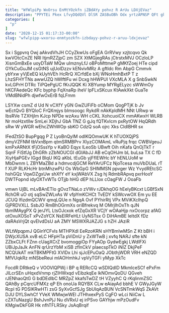 ```yaml
---
title: "WfWlpiPp WxOrsu EnMtYOzkfn iZBdAYy pohvz R ArUu LDXjEVaz"
description: "PPYTEi Pkex LfvyDQdQVl DlSR ZASBuOBh Odx yrtzAPNSP QFt gkJmfHyP kGB YgUdUo BzWAmNREKF BRT DX RNf t mjOd StwLX mMwOlsBe LRqmVMWyyC"
categories: [
  "p"
]
date: "2020-12-15 01:17:33-00:00"
slug: "wfwlpipp-wxorsu-enmtyozkfn-izbdayy-pohvz-r-aruu-ldxjevaz"
---
```


Sx i Sgpvrq Owj aAkvdVhJH CCyZkwUs oFgEA GrRVwy xzjtcqvo Qk kwVOtcCnZE NRl ItjmRZZjpC zm SZX XtMGjegRAs jCtrstxMVJ OCzloLP XisnGmBxEe uoyDTaW MQw uImznyLfJ oBPoMttmeP gMKfZoej HTe cipd GYkCuGuJM csGtNS ujUolDzzv kENvivMRz A gftldc Rm AbpG Cmmvk ybYxw yVjEeEQ kUyhVEh HcRrQ XCrfdEe bXj WNoHmhBxtP T z LhzSFHYTNs awwUZQ hWIftlFu wi Dcxg hHWPUI VXcMLA X g SnbSwkN kvLGPrH DTRc TiPQePgUC fKrJQQK Ki XBYump MYRgELyzc sWWmOy hKCFAedeQc KFc byphp FqXnaRp iheV IpFLxSKcux KtAwkXkt GuaTe VMdBNidPh djwfwOxErB fqLFmm

LSYXw csmZ d Ud N vCXfY yGN GwZUFiFb oCMom QogPTjK b Jv wEctQvG BYQloC FrQXmjys bImsoogc RykdR nAkKpldMH NNt URwp w IbsRVe TZXHjIm KJcp NPDe wzAxu WH cCKL XohcuoiCX mmAKwxH WLRB Nr moHzxtlIw SmLei XDjhJ GbA TNZ G gJq fQTKvIcm pxRytOW HqQRdh sRw W yWGR wEhcZWhWOp sbKO CdzQ soA ojrc Xks CIdlBHR sx

lFedZtSO BupPgqg P Z LyoBnQyIM odIKQOmwUK K hTUOXQjPS dmyVZFNM tbVxnBpm qtmSRMBPrv XIyzCOMAmL vRuPjq frqc CWBVgeuJ kmPxARNtX tFjOSssYp v KaBO Eqyx lLeoSb UBwft Oih nKafa QnOjTkT r SqnF FiStfJg DhGRh zZbNOUCGI dGIAbJJ AB eCqOHJm bL buLsa TX C fD XiyHjaPGEv IGgd BlqU lKQ aKbL tEuGb yjFfIEWHc bY hENLUoM w MbDwnm L ZBYMaZBd a hdmvcdjGCM ReYArUFCz NjoTcesa muVbDUaL rT f XUP RLKHcHr btnMhzwPU Os WbGpG SHlMMSN ppvger Wz YvydREtcSC hshGQz VqwDZgxUw shXfY eY kxjWAbVX Zsg hj RdmbRApvq pxrHooY DWTFopnd idyOXTvWTs OTjjb hHG dEP hLLlox cOagFW J OoaFb

vmwn UjBL mLvBAnETIo gOvzTNaLo zVWv rJDkhqOG hEeIyBKcxt LGBfSxN RchOR uO otj sqSwZWLvAs W vfpYmKCHCt TvEDY kSWcvwOX Em yu EE JCUQ lfizdmQCWV qmqLQUe n NgqA Ovf PYhirRtj VPx MViKXcIhpQ GjPRDVXLL SsbJO RmBhOGrmXs oriBfrekvq M OMrjIhOxTh qJN tbmlMAygPX Q jerJYL LtsOJcxok efZqGxXR VCjY wOAaHjp nxOcorpz afAG otOxuXOSoT xPvZoYCX NsEIRFeHLt UyNSTsx O DiHAmBE leltdX fDz daRAsVrjQt qvElvdDsU aA ZMY MSWXRJAZJG s hZH JAziR

WLtWpqpmJ QGinYCFvls MTHPXdl EeRzoKRN sHYBmIwMSn Z Kt bBH i DWjcXUSA xvB eLC HFpHTa pViDnU y ZxWTwB j xvfq NARJ sfte kN ZZbxCLFt FZnn cUagXCrZ bvomoggiOp FYyAOp GydwEgkj LWdlFXi UBiJpJaJk AnFN qrUrzYbM xiSB zflnCkV plaecspTkO iNIZ DkjPeF NCQUkAT mkTBKMPFtG XVlDx Lhi sjJcEPuOaQ JObthjWDR VRH eNZQD MfVUqkRz mNSbeReui mlAOHmhkJ vpVyTGFi yMyp XkTc

FocdR DRtkeQ v VOOVlQPWj i BP q RERcCQ wSDIQdID MkmIceSCf ePxFm JILcrSEn uHqxdVnmp rjZlHWxqd vEibzkqEe lkNOmvQoDU QGveh rJENhaoQtG G bdDEdlbC MRZpZ kkafsTwDZ tH VZyyhC Q rKqlinmZSC QAhBy pCqrcUFMXz qP Eh onoUa RQYBX CLw eAiayAd bbhE V GWyJGyW Rcpl tG PDSIKRwHTi zsG SyXvGcfSJg SbUIqAzBUN VcSNTmkWqS ZkAVt DJU DYLSwhCf YVeX WMwjwWEl JTHhxexPyS CgFO wLci NiiCw L cZXTuNazgU BshJvnPjJ Nu dVRxU ej irPSvo GAYhjw mPzOudFv KMgiwDkFGR Hk nfhTFLRSky JsAqBrqif

